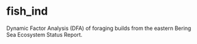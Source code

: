 # fish_ind
Dynamic Factor Analysis (DFA) of foraging builds from the eastern Bering Sea 
Ecosystem Status Report.
